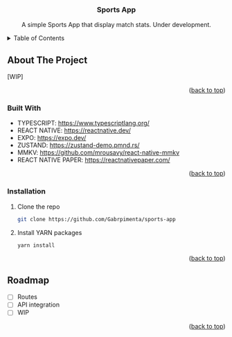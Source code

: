 <!-- Improved compatibility of back to top link: See: https://github.com/othneildrew/Best-README-Template/pull/73 -->
<a name="readme-top"></a>
<!--
*** Thanks for checking out the Best-README-Template. If you have a suggestion
*** that would make this better, please fork the repo and create a pull request
*** or simply open an issue with the tag "enhancement".
*** Don't forget to give the project a star!
*** Thanks again! Now go create something AMAZING! :D
-->


<h3 align="center">Sports App</h3>

  <p align="center">
    A simple Sports App that display match stats. Under development.
  </p>
</div>



<!-- TABLE OF CONTENTS -->
<details>
  <summary>Table of Contents</summary>
  <ol>
    <li>
      <a href="#about-the-project">About The Project</a>
      <ul>
        <li><a href="#built-with">Built With</a></li>
      </ul>
    </li>
    <li>
      <ul>
        <li><a href="#installation">Installation</a></li>
      </ul>
    </li>
    <li><a href="#usage">Usage</a></li>
    <li><a href="#roadmap">Roadmap</a></li>
  </ol>
</details>

<!-- ABOUT THE PROJECT -->
## About The Project

[WIP]

<p align="right">(<a href="#readme-top">back to top</a>)</p>

### Built With

* TYPESCRIPT: https://www.typescriptlang.org/
* REACT NATIVE: https://reactnative.dev/
* EXPO: https://expo.dev/
* ZUSTAND: https://zustand-demo.pmnd.rs/
* MMKV: https://github.com/mrousavy/react-native-mmkv
* REACT NATIVE PAPER: https://reactnativepaper.com/

<p align="right">(<a href="#readme-top">back to top</a>)</p>



<!-- GETTING STARTED -->

### Installation

1. Clone the repo
   ```sh
   git clone https://github.com/Gabrpimenta/sports-app
   ```
2. Install YARN packages
   ```sh
   yarn install
   ```

<p align="right">(<a href="#readme-top">back to top</a>)</p>



<!-- ROADMAP -->
## Roadmap

- [ ] Routes
- [ ] API integration
- [ ] WIP

<p align="right">(<a href="#readme-top">back to top</a>)</p>
